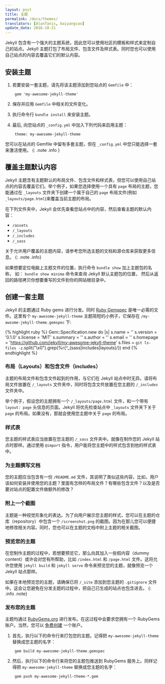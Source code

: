 ```yaml
---
layout: post
title: 主题
permalink: /docs/themes/
translators: [AlanTanis, baiyangcao]
update_date: 2016-10-21
---
```


Jekyll 包含有一个强大的主题系统，因此您可以使用社区的模板和样式来定制自己的站点。Jekyll 主题打包了布局文件、包含文件及样式表。同时您也可以使用自己站点的内容去覆盖它们的默认内容。

## 安装主题

1. 若要安装一套主题，请先将该主题添加到您站点的 `Gemfile` 中：

        gem 'my-awesome-jekyll-theme'

2. 保存并应用 `Gemfile` 中相关的文件变化。
3. 执行命令行 `bundle install` 来安装主题。
4. 最后, 向您站点的 `_config.yml` 中加入下列代码来启用主题：

        theme: my-awesome-jekyll-theme

您可以在站点的 Gemfile 中留有多套主题，但在 `_config.yml` 中您只能选择一套来激活使用。
{: .note .info }

## 覆盖主题默认内容

Jekyll 主题含有主题默认的布局文件、包含文件和样式表，但您可以使用自己站点的内容去覆盖它们。举个例子，如果您选择使用一个具有 `page` 布局的主题，您能通过在 `_layouts` 文件夹下创建一个属于自己的 `page` 布局文件(例如 `_layouts/page.html`)来覆盖当前主题的布局。

在下列文件夹中，Jekyll 会优先查看您站点中的内容，然后查看主题的默认内容：

* `/assets`
* `/_layouts`
* `/_includes`
* `/_sass`

关于允许用户覆盖的主题内容，请参考您所选主题的文档和源仓库来获取更多信息。
{: .note .info}

如果想要定位电脑上主题文件的位置，执行命令 `bundle show` 加上主题包的名称，
如： `bundle show minima` 命令来查询 Jekyll 默认主题包的位置，
然后从返回的路径拷贝你想要重写的文件到你的网站根目录中。

## 创建一套主题

Jekyll 的主题通过 Ruby gems 进行分发。同时 [Ruby Gemspec](http://guides.rubygems.org/specification-reference/) 是唯一必需的文件。这里有个 `my-awesome-jekyll-theme` 主题简短的小例子，它保存在 `/my-awsome-jekyll-theme.gemspec` 下:

{% highlight ruby %}
Gem::Specification.new do |s|
  s.name     = '<THEME TITLE>'
  s.version  = '0.1.0'
  s.license  = 'MIT'
  s.summary  = '<THEME DESCRIPTION>'
  s.author   = '<YOUR NAME>'
  s.email    = '<YOUR EMAIL>'
  s.homepage = 'https://github.com/jekyll/my-awesome-jekyll-theme'
  s.files    = `git ls-files -z`.split("\x0").grep(%r{^_(sass|includes|layouts)/})
end
{% endhighlight %}

### 布局（Layouts）和包含文件（includes）

主题的布局文件和包含文件起到的作用，与它们在 Jekyll 站点中时无异。请将布局文件放置在 `/_layouts` 文件夹中，同时将包含文件放置在您主题的 `/_includes` 文件夹中。

举个例子，假设您的主题拥有一个 `/_layouts/page.html` 文件，和一个带有 `layout: page` 头信息的页面。Jekyll 将优先检查站点中 `_layouts` 文件夹下关于 `page` 的布局。如果没有，那就会使用您主题中关于 `page` 的布局。

### 样式表

您主题的样式表应当放置在您主题的 `/_sass` 文件夹中。就像在制作您的 Jekyll 站点时那样。通过使用 `@import` 指令，用户能将您主题中的样式包含到他的样式表中。

### 为主题撰写文档

您的主题应当包含有一份 `/README.md` 文件，其说明了类似这些内容，比如，用户该如何安装并使用您的主题？里面有怎样的布局文件？有哪些包含文件？以及是否要对站点的配置文件做额外的修改？

### 附上一个截图

主题是一种视觉形象化的表达。为了向用户展示您主题的样式，您可以在主题的仓库（repository）中包含一个 `/screenshot.png` 的截图。因为在那儿您可以便捷地修改相关内容。同时，您也可以在主题的文档中附上主题的相关截图。

### 预览您的主题

在您制作主题的过程中，若想要预览它，那么向其加入一些假内容（dummy content）或许会对您有所帮助，比如 `/index.html` 和 `/page.html` 文件。这将允许您使用 `jekyll build` 和 `jekyll serve` 命令来预览您的主题，就像预览一个 Jekyll 站点那样。

如果在本地预览您的主题，请确保已将 `/_site` 添加到您主题的 `.gitignore` 文件中。这会让您避免在分发主题的过程中，把自己已生成的站点也包含进去。
{: .info .note}

### 发布您的主题

主题均通过 [RubyGems.org](https://rubygems.org) 进行发布。在这过程中会要求您拥有一个 RubyGems 账户。当然，您可以 [免费创建](https://rubygems.org/sign_up) 一个账户。

1. 首先，执行以下的命令行来打包您的主题。记得把 `my-awesome-jekyll-theme` 替换成您主题的名字：

        gem build my-awesome-jekyll-theme.gemspec

2. 然后，执行以下的命令行来将您的主题包推送到 RubyGems 服务上。同样记得把 `my-awesome-jekyll-theme` 替换成您主题的名字：

        gem push my-awesome-jekyll-theme-*.gem



